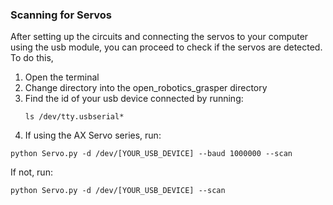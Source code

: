 ### Scanning for Servos
After setting up the circuits and connecting the servos to your computer using the usb module, you can proceed to check if the servos are detected. To do this,

1. Open the terminal
2. Change directory into the open_robotics_grasper directory
3. Find the id of your usb device connected by running: 
    <pre><code>ls /dev/tty.usbserial*</pre></code>
4. If using the AX Servo series, run:
<pre><code>python Servo.py -d /dev/[YOUR_USB_DEVICE] --baud 1000000 --scan</pre></code>
If not, run:
<pre><code>python Servo.py -d /dev/[YOUR_USB_DEVICE] --scan</pre></code>

